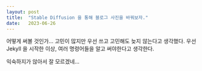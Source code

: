 ```yaml
---
layout: post
title:  "Stable Diffusion 을 통해 블로그 사진을 바꿔보자."
date:   2023-06-26
---
```


어떻게 써볼 것인가... 고민이 많지만 우선 쓰고 고민해도 늦지 않는다고 생각했다.
우선 Jekyll 을 시작한 이상, 여러 명령어들을 알고 써야한다고 생각한다.

익숙하지가 않아서 잘 모르겠네...